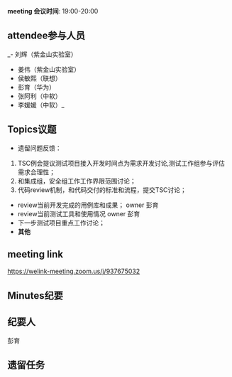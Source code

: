 **meeting 会议时间**: 19:00-20:00

## attendee参与人员
 _- 刘辉（紫金山实验室）
- 姜伟（紫金山实验室）
- 侯敏熙（联想）
- 彭育（华为）
- 张阿利（中软）
- 李媛媛（中软）_ 
## Topics议题

- 遗留问题反馈：
1.    TSC例会提议测试项目接入开发时间点为需求开发讨论,测试工作组参与评估需求合理性；
2.    和集成组，安全组工作工作界限范围讨论；
3.    代码review机制，和代码交付的标准和流程，提交TSC讨论；
- review当前开发完成的用例库和成果；  owner 彭育
- review当前测试工具和使用情况 owner 彭育
- 下一步测试项目重点工作讨论；
- **其他**

## meeting link
 https://welink-meeting.zoom.us/j/937675032
## Minutes纪要
## 纪要人
 彭育

## 遗留任务




